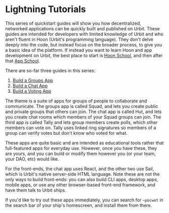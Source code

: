 # Lightning Tutorials

This series of quickstart guides will show you how decentralized, networked applications can be quickly built and published on Urbit. These guides are intended for developers with limited knowledge of Urbit and who aren't fluent in Hoon (Urbit's programming language). They don't delve deeply into the code, but instead focus on the broader process, to give you a basic idea of the platform. If instead you want to learn Hoon and app development on Urbit, the best place to start is [Hoon School](../../../../courses/hoon-school), and then after that [App School](../../../../courses/app-school).

There are so-far three guides in this series:

1. [Build a Groups App](groups-guide)
2. [Build a Chat App](chat-guide)
3. [Build a Voting App](voting-guide)

The theme is a suite of apps for groups of people to collaborate and communicate. The groups app is called Squad, and lets you create public and private groups that others can join. The chat app is called Hut, and lets you create chat rooms which members of your Squad groups can join. The third app is called Tally and lets group members create polls, which other members can vote on. Tally uses linked ring signatures so members of a group can verify votes but don't know who voted for what.

These apps are quite basic and are intended as educational tools rather that full-featured apps for everyday use. However, once you have these, they are yours, and you can build or modify them however you (or your team, your DAO, etc) would like.

For the front-ends, the chat app uses React, and the other two use Sail, which is Urbit's native server-side HTML language. Note these are not the only ways to build front-ends: you can also build CLI apps, desktop apps, mobile apps, or use any other browser-based front-end framework, and have them talk to Urbit ships.

If you'd like to try out these apps immediately, you can search for `~pocwet` in the search bar of your ship's homescreen, and install them from there.

